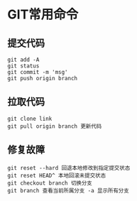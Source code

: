 # GIT常用命令
## 提交代码
	git add -A
	git status
	git commit -m 'msg'
	git push origin branch
## 拉取代码
	git clone link 
	git pull origin branch 更新代码
## 修复故障
	git reset --hard 回退本地修改到指定提交状态
	git reset HEAD^ 本地回滚未提交状态
	git checkout branch 切换分支
	git branch 查看当前所属分支 -a 显示所有分支

